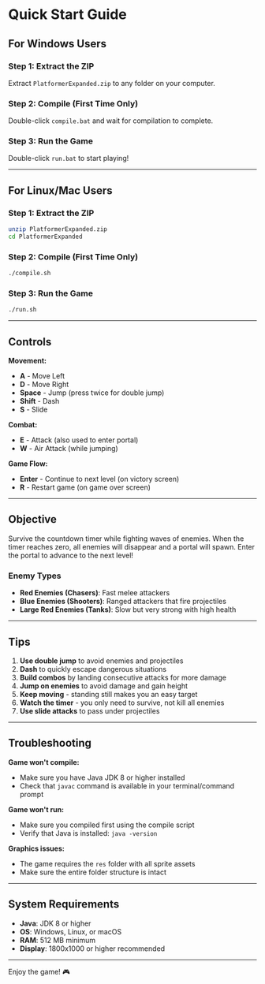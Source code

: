 # Quick Start Guide

## For Windows Users

### Step 1: Extract the ZIP
Extract `PlatformerExpanded.zip` to any folder on your computer.

### Step 2: Compile (First Time Only)
Double-click `compile.bat` and wait for compilation to complete.

### Step 3: Run the Game
Double-click `run.bat` to start playing!

---

## For Linux/Mac Users

### Step 1: Extract the ZIP
```bash
unzip PlatformerExpanded.zip
cd PlatformerExpanded
```

### Step 2: Compile (First Time Only)
```bash
./compile.sh
```

### Step 3: Run the Game
```bash
./run.sh
```

---

## Controls

**Movement:**
- **A** - Move Left
- **D** - Move Right
- **Space** - Jump (press twice for double jump)
- **Shift** - Dash
- **S** - Slide

**Combat:**
- **E** - Attack (also used to enter portal)
- **W** - Air Attack (while jumping)

**Game Flow:**
- **Enter** - Continue to next level (on victory screen)
- **R** - Restart game (on game over screen)

---

## Objective

Survive the countdown timer while fighting waves of enemies. When the timer reaches zero, all enemies will disappear and a portal will spawn. Enter the portal to advance to the next level!

### Enemy Types
- **Red Enemies (Chasers)**: Fast melee attackers
- **Blue Enemies (Shooters)**: Ranged attackers that fire projectiles
- **Large Red Enemies (Tanks)**: Slow but very strong with high health

---

## Tips

1. **Use double jump** to avoid enemies and projectiles
2. **Dash** to quickly escape dangerous situations
3. **Build combos** by landing consecutive attacks for more damage
4. **Jump on enemies** to avoid damage and gain height
5. **Keep moving** - standing still makes you an easy target
6. **Watch the timer** - you only need to survive, not kill all enemies
7. **Use slide attacks** to pass under projectiles

---

## Troubleshooting

**Game won't compile:**
- Make sure you have Java JDK 8 or higher installed
- Check that `javac` command is available in your terminal/command prompt

**Game won't run:**
- Make sure you compiled first using the compile script
- Verify that Java is installed: `java -version`

**Graphics issues:**
- The game requires the `res` folder with all sprite assets
- Make sure the entire folder structure is intact

---

## System Requirements

- **Java**: JDK 8 or higher
- **OS**: Windows, Linux, or macOS
- **RAM**: 512 MB minimum
- **Display**: 1800x1000 or higher recommended

---

Enjoy the game! 🎮


